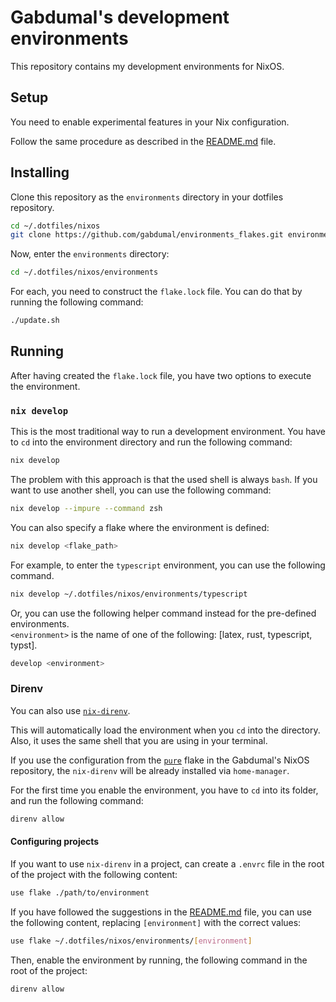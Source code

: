 # Gabdumal's development environments

This repository contains my development environments for NixOS.

## Setup

You need to enable experimental features in your Nix configuration.

Follow the same procedure as described in the [README.md](https://github.com/gabdumal/flakes/blob/main/README.md#setup) file.

## Installing

Clone this repository as the `environments` directory in your dotfiles repository.

```bash
cd ~/.dotfiles/nixos
git clone https://github.com/gabdumal/environments_flakes.git environments
```

Now, enter the `environments` directory:

```bash
cd ~/.dotfiles/nixos/environments
```

For each, you need to construct the `flake.lock` file.
You can do that by running the following command:

```bash
./update.sh
```

## Running

After having created the `flake.lock` file, you have two options to execute the environment.

### `nix develop`

This is the most traditional way to run a development environment.
You have to `cd` into the environment directory and run the following command:

```bash
nix develop
```

The problem with this approach is that the used shell is always `bash`.
If you want to use another shell, you can use the following command:

```bash
nix develop --impure --command zsh
```

You can also specify a flake where the environment is defined:

```bash
nix develop <flake_path>
```

For example, to enter the `typescript` environment, you can use the following command.

```bash
nix develop ~/.dotfiles/nixos/environments/typescript
```

Or, you can use the following helper command instead for the pre-defined environments.\
`<environment>` is the name of one of the following: [latex, rust, typescript, typst].

```bash
develop <environment>
```

### Direnv

You can also use [`nix-direnv`](https://github.com/nix-community/nix-direnv).

This will automatically load the environment when you `cd` into the directory.
Also, it uses the same shell that you are using in your terminal.

If you use the configuration from the [`pure`](https://github.com/gabdumal/flakes/blob/main/pure/flake.nix) flake in the Gabdumal's NixOS repository, the `nix-direnv` will be already installed via `home-manager`.

For the first time you enable the environment, you have to `cd` into its folder, and run the following command:

```bash
direnv allow
```

#### Configuring projects

If you want to use `nix-direnv` in a project, can create a `.envrc` file in the root of the project with the following content:

```bash
use flake ./path/to/environment
```

If you have followed the suggestions in the [README.md](https://github.com/gabdumal/flakes/blob/main/README.md#installing) file, you can use the following content, replacing `[environment]` with the correct values:

```bash
use flake ~/.dotfiles/nixos/environments/[environment]
```

Then, enable the environment by running, the following command in the root of the project:

```bash
direnv allow
```
